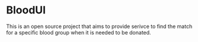# BloodUI

This is an open source project that aims to provide serivce to find the match for a specific blood group when it is needed to be donated. 